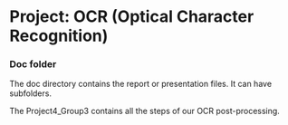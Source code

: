 # Project: OCR (Optical Character Recognition) 

### Doc folder

The doc directory contains the report or presentation files. It can have subfolders.  

The Project4_Group3 contains all the steps of our OCR post-processing.
